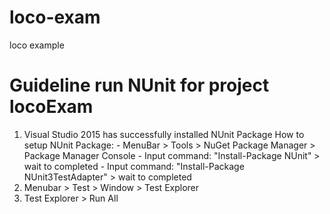 # loco-exam
loco example

# Guideline run NUnit for project locoExam
1. Visual Studio 2015 has successfully installed NUnit Package
	How to setup NUnit Package:
		- MenuBar > Tools > NuGet Package Manager > Package Manager Console
		- Input command: "Install-Package NUnit" > wait to completed
		- Input command: "Install-Package NUnit3TestAdapter" > wait to completed
2. Menubar > Test > Window > Test Explorer
3. Test Explorer > Run All